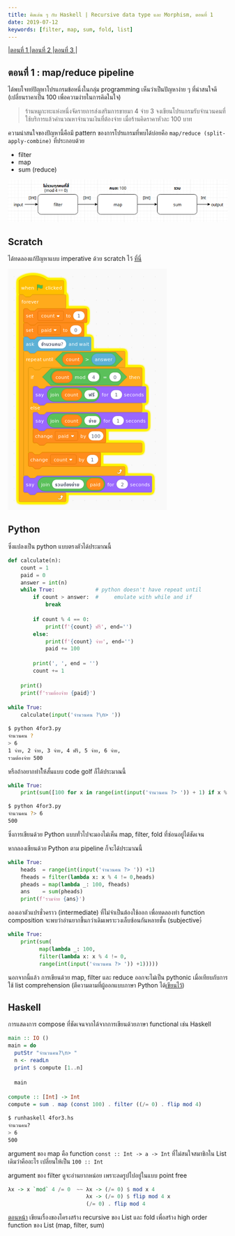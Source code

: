 ```yaml
---
title: คิดเล่น ๆ กับ Haskell | Recursive data type และ Morphism, ตอนที่ 1
date: 2019-07-12
keywords: [filter, map, sum, fold, list]
---
```

|[ตอนที่ 1 ](/posts/recursive_data_function-th_1)
|[ตอนที่ 2 ](/posts/recursive_data_function-th_2)
|[ตอนที่ 3 ](/posts/recursive_data_function-th_3)
|

## ตอนที่ 1 : map/reduce pipeline

ได้พบโจทย์ปัญหาโปรแกรมข้อหนึ่งในกลุ่ม programming เห็นว่าเป็นปัญหาง่าย ๆ ที่น่าสนใจดี (เปลี่ยนราคาเป็น 100 เพื่อความง่ายในการคิดในใจ)

> ร้านหมูกะทะแห่งหนึ่งจัดรายการส่งเสริมการขายมา 4 จ่าย 3 จงเขียนโปรแกรมรับจำนวนคนที่ใช้บริการแล้วคำนวณหาจำนวนเงินที่ต้องจ่าย เมื่อร้านคิดราคาหัวละ 100 บาท

ความน่าสนใจของปัญหานี้คือมี pattern ของการโปรแกรมที่พบได้บ่อยคือ `map/reduce (split-apply-combine)` ที่ประกอบด้วย

- filter
- map
- sum (reduce)

![4 for 3 diagram](/images/4for3.png)

## Scratch
ได้ทดลองแก้ปัญหาแบบ imperative ด้วย scratch ไว้ [ที่นี่](https://scratch.mit.edu/projects/320560356/)

![4for3 scratch code](/images/4for3_scratch.png)

## Python
ซึ่งแปลงเป็น python แบบตรงตัวได้ประมาณนี้

```python
def calculate(n):
    count = 1
    paid = 0
    answer = int(n)
    while True:             # python doesn't have repeat until
        if count > answer:  #     emulate with while and if
            break

        if count % 4 == 0:
            print(f'{count} ฟรี', end='')
        else:
            print(f'{count} จ่าย', end='')
            paid += 100

        print(', ', end = '')
        count += 1

    print()
    print(f'รวมต้องจ่าย {paid}')

while True:
    calculate(input('จำนวนคน ?\n> '))
```

```bash
$ python 4for3.py
จำนวนคน ?
> 6
1 จ่าย, 2 จ่าย, 3 จ่าย, 4 ฟรี, 5 จ่าย, 6 จ่าย,
รวมต้องจ่าย 500

```

หรือถ้าอยากทำใ้ห้สั้นแบบ code golf ก็ได้ประมาณนี้

```python
while True:
    print(sum([100 for x in range(int(input('จำนวนคน ?> ')) + 1) if x % 4 != 0]))
```

```bash
$ python 4for3.py
จำนวนคน ?> 6
500
```

ซึ่งการเขียนด้วย Python แบบทั่วไปจะมองไม่เห็น map, filter, fold ที่ซ่อนอยู่ได้ชัดเจน

หากลองเขียนด้วย Python ตาม pipeline ก็จะได้ประมาณนี้

```python
while True:
    heads  = range(int(input('จำนวนคน ?> ')) +1)
    fheads = filter(lambda x: x % 4 != 0,heads)
    pheads = map(lambda _: 100, fheads)
    ans    = sum(pheads)
    print(f'รวมจ่าย {ans}')
```
ลองเอาตัวแปรชั่วคราว (intermediate) ที่ไม่จำเป็นต้องใช้ออก เพื่อทดลองทำ function composition จะพบว่าอ่านยากขึ้นกว่าเดิมเพราะวงเล็บซ้อนกันหลายชั้น (subjective)่่

```python
while True:
    print(sum(
          map(lambda _: 100,
          filter(lambda x: x % 4 != 0,
          range(int(input('จำนวนคน ?> ')) +1)))))
```

นอกจากนี้แล้ว การเขียนด้วย map, filter และ reduce ออกจะไม่เป็น pythonic เมื่อเทียบกับการใช้ list comprehension (ตีความตามที่ผู้ออกแบบภาษา Python ได้[เขียนไว้](https://www.artima.com/weblogs/viewpost.jsp?thread=98196))

## Haskell
การแสดงการ compose ที่ชัดเจนจากได้จากการเขียนด้วยภาษา functional เช่น Haskell

```haskell
main :: IO ()
main = do
  putStr "จำนวนคน?\n> "
  n <- readLn
  print $ compute [1..n]

  main

compute :: [Int] -> Int
compute = sum . map (const 100) . filter ((/= 0) . flip mod 4)
```

```bash
$ runhaskell 4for3.hs
จำนวนคน?
> 6
500
```

argument ของ map คือ function `const :: Int -> a -> Int` ที่ไม่สนใจสมาชิกใน List เดิมว่าคืออะไร เปลี่ยนให้เป็น `100 :: Int`

argument ของ filter ดูจะอ่านยากหน่อย เพราะลดรูปไปอยู่ในแบบ point free

```haskell
λx -> x `mod` 4 /= 0  ~~ λx -> (/= 0) $ mod x 4
                         λx -> (/= 0) $ flip mod 4 x
                         (/= 0) . flip mod 4
```

[ตอนหน้า](/posts/recursive_data_function-th_2) เขียนเรื่องของโครงสร้าง recursive ของ List และ fold เพื่อสร้าง high order function ของ List (map, filter, sum)
